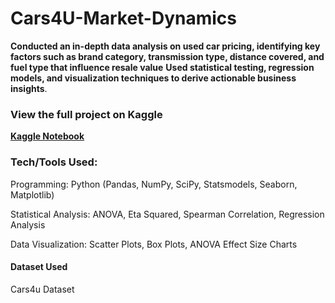 # Cars4U-Market-Dynamics
**Conducted an in-depth data analysis on used car pricing, identifying key factors such as brand category, transmission type, distance covered, and fuel type that influence resale value**
**Used statistical testing, regression models, and visualization techniques to derive actionable business insights**.

### View the full project on Kaggle
**[Kaggle Notebook](https://www.kaggle.com/code/meincode/cars4u-market-dynamics)**

### Tech/Tools Used:
Programming: Python (Pandas, NumPy, SciPy, Statsmodels, Seaborn, Matplotlib)

Statistical Analysis: ANOVA, Eta Squared, Spearman Correlation, Regression Analysis

Data Visualization: Scatter Plots, Box Plots, ANOVA Effect Size Charts

#### Dataset Used
Cars4u Dataset 
